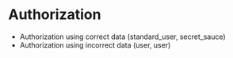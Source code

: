 # Authorization

- Authorization using correct data (standard_user, secret_sauce)
- Authorization using incorrect data (user, user)